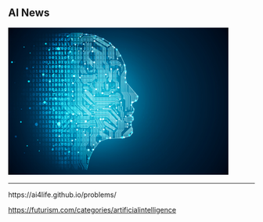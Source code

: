 ## AI News
<img src="ai.jpg" alt="AI" style="width:450px;height:300px;">
<hr>
https://ai4life.github.io/problems/

https://futurism.com/categories/artificialintelligence
